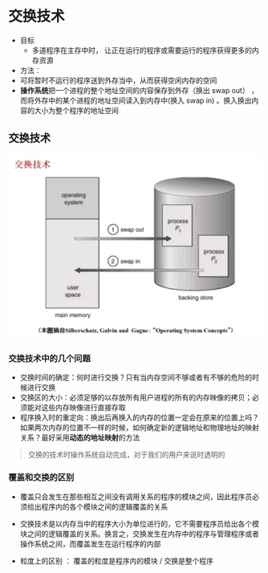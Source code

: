 # 交换技术

* 目标
  * 多道程序在主存中时， 让正在运行的程序或需要运行的程序获得更多的内存资源
* 方法：
* 可将暂时不运行的程序送到外存当中，从而获得空闲内存的空间
* **操作系统**把一个进程的整个地址空间的内容保存到外存（换出 swap out） ，而将外存中的某个进程的地址空间读入到内存中(换入 swap in) 。换入换出内容的大小为整个程序的地址空间



## 交换技术

![](./img/5_3_opSystem1.png)

### 交换技术中的几个问题

* 交换时间的确定：何时进行交换？只有当内存空间不够或者有不够的危险的时候进行交换
* 交换区的大小：必须足够的以存放所有用户进程的所有的内存映像的拷贝；必须能对这些内存映像进行直接存取
* 程序换入时的重定向：换出后再换入的内存的位置一定会在原来的位置上吗？如果两次内存的位置不一样的时候，如何确定新的逻辑地址和物理地址的映射关系？最好采用**动态的地址映射**的方法

> 交换的技术时操作系统自动完成，对于我们的用户来说时透明的



### 覆盖和交换的区别

* 覆盖只会发生在那些相互之间没有调用关系的程序的模块之间，因此程序员必须给出程序内的各个模块之间的逻辑覆盖的关系
* 交换技术是以内存当中的程序大小为单位进行的，它不需要程序员给出各个模块之间的逻辑覆盖的关系。换言之，交换发生在内存中的程序与管理程序或者操作系统之间，而覆盖发生在运行程序的内部

* 粒度上的区别 ： 覆盖的粒度是程序内的模块 / 交换是整个程序

